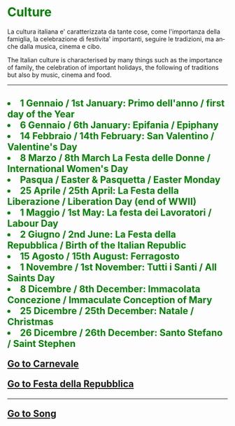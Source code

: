 <h1 style="color:green;"> Culture </h1>

<p lang="it"> La cultura italiana e' caratterizzata da tante cose, come l'importanza della famiglia, la celebrazione di festivita' importanti, seguire le tradizioni, ma anche dalla musica, cinema e cibo. </p> 

<p lang="eng"> The Italian culture is characterised by many things such as the importance of family, the celebration of important holidays, the following of traditions but also by music, cinema and food. </p>

<hr>

<h2 style="color:green;> Festivita' importanti / Important celebrations </h2>
           
<ul style="list-style-type:disc">
  <li> <strong> 1 Gennaio / 1st January: </strong>  Primo dell'anno / first day of the Year </li>
  <li> <strong> 6 Gennaio / 6th January: </strong>  Epifania / Epiphany </li>
  <li> <strong> 14 Febbraio / 14th February: </strong> San Valentino / Valentine's Day </li>
  <li> <strong> 8 Marzo / 8th March </strong> La Festa delle Donne / International Women's Day </li>
  <li> <strong> Pasqua / Easter & Pasquetta / Easter Monday </strong>  </li>
  <li> <strong> 25 Aprile / 25th April:</strong> La Festa della Liberazione / Liberation Day (end of WWII) </li>
  <li> <strong> 1 Maggio / 1st May: </strong>  La festa dei Lavoratori / Labour Day </li>
  <li> <strong> 2 Giugno / 2nd June:</strong> La Festa della Repubblica / Birth of the Italian Republic </li>
  <li> <strong> 15 Agosto / 15th August:</strong> Ferragosto </li>
  <li> <strong> 1 Novembre / 1st November:</strong> Tutti i Santi / All Saints Day </li>
  <li> <strong> 8 Dicembre / 8th December:</strong> Immacolata Concezione / Immaculate Conception of Mary</li>
  <li> <strong> 25 Dicembre / 25th December: </strong> Natale / Christmas </li>
  <li> <strong> 26 Dicembre / 26th December: </strong> Santo Stefano / Saint Stephen </li> 
</ul>

<p>
<a style="float:right:" href="carnevale.html" class="btn2"> Go to Carnevale </a>
</p>
<div style="clear.both;"> </div>

<p>
<a style="float:right:" href="duegiugno.html" class="btn2"> Go to Festa della Repubblica </a>
</p>
<div style="clear.both;"> </div>

<hr>

<p>
<a style="float:right:" href="listening_exercise.html" class="btn2"> Go to Song </a>
</p>
<div style="clear.both;"> </div>
